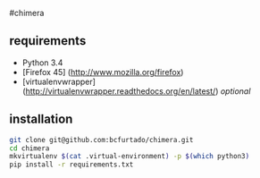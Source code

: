 #chimera

## requirements

* Python 3.4
* [Firefox 45] (http://www.mozilla.org/firefox)
* [virtualenvwrapper] (http://virtualenvwrapper.readthedocs.org/en/latest/) *optional*

## installation

``` sh
git clone git@github.com:bcfurtado/chimera.git
cd chimera
mkvirtualenv $(cat .virtual-environment) -p $(which python3)
pip install -r requirements.txt
```
